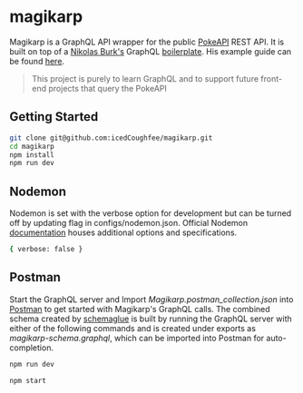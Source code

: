 # magikarp

Magikarp is a GraphQL API wrapper for the public [PokeAPI](https://pokeapi.co/) REST API. It is built on top of a [Nikolas Burk's](https://github.com/nikolasburk) GraphQL [boilerplate](https://github.com/nikolasburk/graphql-rest-wrapper). His example guide can be found [here](https://medium.com/@graphcool/how-to-wrap-a-rest-api-with-graphql-8bf3fb17547d).

> This project is purely to learn GraphQL and to support future front-end projects that query the PokeAPI

## Getting Started

```sh
git clone git@github.com:icedCoughfee/magikarp.git
cd magikarp
npm install
npm run dev
```

## Nodemon

Nodemon is set with the verbose option for development but can be turned off by updating flag in configs/nodemon.json. Official Nodemon [documentation](https://github.com/remy/nodemon) houses additional options and specifications.

```sh
{ verbose: false }
```

## Postman

Start the GraphQL server and Import _Magikarp.postman_collection.json_ into [Postman](https://www.getpostman.com/) to get started with Magikarp's GraphQL calls. The combined schema created by [schemaglue](https://www.npmjs.com/package/schemaglue) is built by running the GraphQL server with either of the following commands and is created under exports as _magikarp-schema.graphql_, which can be imported into Postman for auto-completion.

```sh
npm run dev
```

```sh
npm start
```
